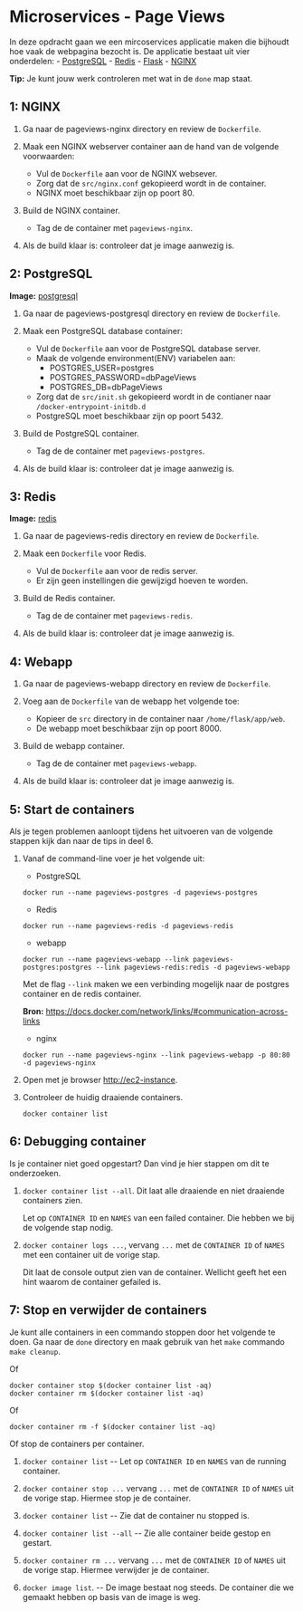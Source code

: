 Microservices - Page Views
==========================

In deze opdracht gaan we een mircoservices applicatie maken die bijhoudt hoe vaak de webpagina bezocht is.
De applicatie bestaat uit vier onderdelen:
    - [PostgreSQL](https://www.postgresql.org/)
    - [Redis](https://redis.io/)
    - [Flask](http://flask.pocoo.org/)
    - [NGINX](https://www.nginx.com/)

**Tip:** Je kunt jouw werk controleren met wat in de `done` map staat.

1: NGINX
--------

1. Ga naar de pageviews-nginx directory en review de `Dockerfile`.

2. Maak een NGINX webserver container aan de hand van de volgende voorwaarden:
    - Vul de `Dockerfile` aan voor de NGINX websever.  
    - Zorg dat de `src/nginx.conf` gekopieerd wordt in de container. 
    - NGINX moet beschikbaar zijn op poort 80.

3. Build de NGINX container.
    - Tag de de container met `pageviews-nginx`.

4. Als de build klaar is: controleer dat je image aanwezig is.


2: PostgreSQL
-------------

**Image:** [postgresql](https://hub.docker.com/_/postgres)

1. Ga naar de pageviews-postgresql directory en review de `Dockerfile`.

2. Maak een PostgreSQL database container:
    - Vul de `Dockerfile` aan voor de PostgreSQL database server.
    - Maak de volgende environment(ENV) variabelen aan:
        - POSTGRES_USER=postgres
        - POSTGRES_PASSWORD=dbPageViews
        - POSTGRES_DB=dbPageViews
    - Zorg dat de `src/init.sh` gekopieerd wordt in de contianer naar `/docker-entrypoint-initdb.d`
    - PostgreSQL moet beschikbaar zijn op poort 5432.

3. Build de PostgreSQL container.
    - Tag de de container met `pageviews-postgres`.

4. Als de build klaar is: controleer dat je image aanwezig is.

3: Redis
--------

**Image:** [redis](https://hub.docker.com/_/redis)

1. Ga naar de pageviews-redis directory en review de `Dockerfile`.

2. Maak een `Dockerfile` voor Redis.
    - Vul de `Dockerfile` aan voor de redis server.
    - Er zijn geen instellingen die gewijzigd hoeven te worden.

3. Build de Redis container.
    - Tag de de container met `pageviews-redis`.

4. Als de build klaar is: controleer dat je image aanwezig is.

4: Webapp
---------

1. Ga naar de pageviews-webapp directory en review de `Dockerfile`.

1. Voeg aan de `Dockerfile` van de webapp het volgende toe:
    - Kopieer de `src` directory in de container naar `/home/flask/app/web`.
    - De webapp moet beschikbaar zijn op poort 8000.

2. Build de webapp container.
    - Tag de de container met `pageviews-webapp`.

3. Als de build klaar is: controleer dat je image aanwezig is.


5: Start de containers
----------------------

Als je tegen problemen aanloopt tijdens het uitvoeren van de volgende stappen kijk dan naar de tips in deel 6.

1. Vanaf de command-line voer je het volgende uit:

    - PostgreSQL
    ```
    docker run --name pageviews-postgres -d pageviews-postgres 
    ```

    - Redis
   ```
   docker run --name pageviews-redis -d pageviews-redis
   ```

    - webapp
   ```
   docker run --name pageviews-webapp --link pageviews-postgres:postgres --link pageviews-redis:redis -d pageviews-webapp
   ```
   Met de flag `--link` maken we een verbinding mogelijk naar de postgres container en de redis container.

    **Bron:** https://docs.docker.com/network/links/#communication-across-links


    - nginx
    ```
   docker run --name pageviews-nginx --link pageviews-webapp -p 80:80 -d pageviews-nginx
   ```

2. Open met je browser [http://ec2-instance](http://ec2-instance).

3. Controleer de huidig draaiende containers.

   ```
   docker container list
   ```


6: Debugging container
----------------------

Is je container niet goed opgestart? Dan vind je hier stappen om dit te onderzoeken.

1. `docker container list --all`.  Dit laat alle draaiende en niet draaiende containers zien.

    Let op `CONTAINER ID` en `NAMES` van een failed container. Die hebben we bij de volgende stap nodig.

2. `docker container logs ...`, vervang `...` met de `CONTAINER ID` of `NAMES` met een container uit de vorige stap. 

    Dit laat de console output zien van de container.
    Wellicht geeft het een hint waarom de container gefailed is.

7: Stop en verwijder de containers
----------------------------------

Je kunt alle containers in een commando stoppen door het volgende te doen.
Ga naar de `done` directory en maak gebruik van het `make` commando `make cleanup`.

Of

```
docker container stop $(docker container list -aq)
docker container rm $(docker container list -aq)
```
Of
```
docker container rm -f $(docker container list -aq)
```
Of stop de containers per container.

1. `docker container list` -- Let op `CONTAINER ID` en `NAMES` van de running container.

2. `docker container stop ...` vervang `...` met de `CONTAINER ID` of `NAMES` uit de vorige stap. Hiermee stop je de container.

3. `docker container list` -- Zie dat de container nu stopped is.

4. `docker container list --all` -- Zie alle container beide gestop en gestart.

5. `docker container rm ...` vervang `...` met de `CONTAINER ID` of `NAMES` uit de vorige stap. Hiermee verwijder je de container.

6. `docker image list`.  -- De image bestaat nog steeds. De container die we gemaakt hebben op basis van de image is weg.

